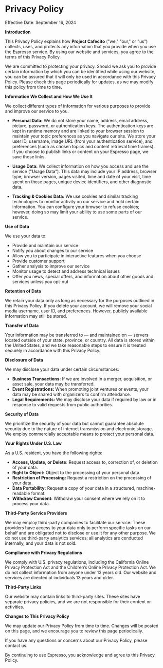 # Privacy Policy

Effective Date: September 16, 2024

**Introduction**

This Privacy Policy explains how **Project Cafecito** ("we," "our," or "us") collects, uses, and protects any information that you provide when you use the Espresso service. By using our website and services, you agree to the terms of this Privacy Policy.

We are committed to protecting your privacy. Should we ask you to provide certain information by which you can be identified while using our website, you can be assured that it will only be used in accordance with this Privacy Policy. Please check this page periodically for updates, as we may modify this policy from time to time.

**Information We Collect and How We Use It**

We collect different types of information for various purposes to provide and improve our service to you.

- **Personal Data:** We do not store your name, address, email address, picture, password, or authentication keys. The authentication keys are kept in runtime memory and are linked to your browser session to maintain your topic preferences as you navigate our site. We store your user ID, username, image URL (from your authentication service), and preferences (such as chosen topics and content retrieval time frames). If you choose to publish links or content on your Espresso page, we save those links.
    
- **Usage Data:** We collect information on how you access and use the service ("Usage Data"). This data may include your IP address, browser type, browser version, pages visited, time and date of your visit, time spent on those pages, unique device identifiers, and other diagnostic data.
    
- **Tracking & Cookies Data:** We use cookies and similar tracking technologies to monitor activity on our service and hold certain information. You can configure your browser to refuse cookies; however, doing so may limit your ability to use some parts of our service.
    

**Use of Data**

We use your data to:

- Provide and maintain our service
- Notify you about changes to our service
- Allow you to participate in interactive features when you choose
- Provide customer support
- Gather analysis to improve our service
- Monitor usage to detect and address technical issues
- Offer you news, special offers, and information about other goods and services unless you opt-out

**Retention of Data**

We retain your data only as long as necessary for the purposes outlined in this Privacy Policy. If you delete your account, we will remove your social media username, user ID, and preferences. However, publicly available information may still be stored.

**Transfer of Data**

Your information may be transferred to — and maintained on — servers located outside of your state, province, or country. All data is stored within the United States, and we take reasonable steps to ensure it is treated securely in accordance with this Privacy Policy.

**Disclosure of Data**

We may disclose your data under certain circumstances:

- **Business Transactions:** If we are involved in a merger, acquisition, or asset sale, your data may be transferred.
- **Event Registrations:** When promoting joint ventures or events, your data may be shared with organizers to confirm attendance.
- **Legal Requirements:** We may disclose your data if required by law or in response to valid requests from public authorities.

**Security of Data**

We prioritize the security of your data but cannot guarantee absolute security due to the nature of internet transmission and electronic storage. We employ commercially acceptable means to protect your personal data.

**Your Rights Under U.S. Law**

As a U.S. resident, you have the following rights:

- **Access, Update, or Delete:** Request access to, correction of, or deletion of your data.
- **Right to Object:** Object to the processing of your personal data.
- **Restriction of Processing:** Request a restriction on the processing of your data.
- **Data Portability:** Request a copy of your data in a structured, machine-readable format.
- **Withdraw Consent:** Withdraw your consent where we rely on it to process your data.

**Third-Party Service Providers**

We may employ third-party companies to facilitate our service. These providers have access to your data only to perform specific tasks on our behalf and are obligated not to disclose or use it for any other purpose. We do not use third-party analytics services; all analytics are conducted internally, and your data is not sold.

**Compliance with Privacy Regulations**

We comply with U.S. privacy regulations, including the California Online Privacy Protection Act and the Children’s Online Privacy Protection Act. We do not collect information from anyone under 13 years old. Our website and services are directed at individuals 13 years and older.

**Third-Party Links**

Our website may contain links to third-party sites. These sites have separate privacy policies, and we are not responsible for their content or activities.

**Changes to This Privacy Policy**

We may update our Privacy Policy from time to time. Changes will be posted on this page, and we encourage you to review this page periodically.

If you have any questions or concerns about our Privacy Policy, please contact us.

By continuing to use Espresso, you acknowledge and agree to this Privacy Policy.
